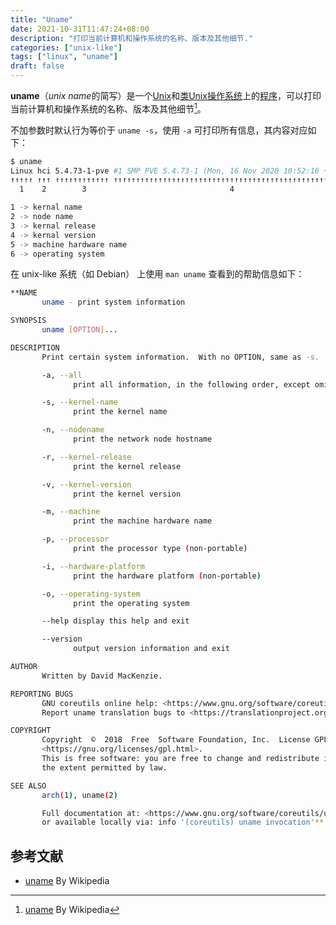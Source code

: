 ```yaml
---
title: "Uname"
date: 2021-10-31T11:47:24+08:00
description: "打印当前计算机和操作系统的名称、版本及其他细节."
categories: ["unix-like"]
tags: ["linux", "uname"]
draft: false
---
```


**uname**（*unix name*的简写）是一个[Unix](https://zh.wikipedia.org/wiki/Unix)和[类Unix](https://zh.wikipedia.org/wiki/%E7%B1%BBUnix%E7%B3%BB%E7%BB%9F)[操作系统](https://zh.wikipedia.org/wiki/%E6%93%8D%E4%BD%9C%E7%B3%BB%E7%BB%9F)上的[程序](https://zh.wikipedia.org/wiki/%E8%AE%A1%E7%AE%97%E6%9C%BA%E7%A8%8B%E5%BA%8F)，可以打印当前计算机和操作系统的名称、版本及其他细节[^1]。

[^1]: [uname](https://zh.wikipedia.org/wiki/Uname) By Wikipedia

不加参数时默认行为等价于 `uname -s`，使用 `-a` 可打印所有信息，其内容对应如下：

```bash
$ uname
Linux hci 5.4.73-1-pve #1 SMP PVE 5.4.73-1 (Mon, 16 Nov 2020 10:52:16 +0100) x86_64 GNU/Linux
↑↑↑↑↑ ↑↑↑ ↑↑↑↑↑↑↑↑↑↑↑↑ ↑↑↑↑↑↑↑↑↑↑↑↑↑↑↑↑↑↑↑↑↑↑↑↑↑↑↑↑↑↑↑↑↑↑↑↑↑↑↑↑↑↑↑↑↑↑↑↑↑↑↑↑↑ ↑↑↑↑↑↑ ↑↑↑↑↑↑↑↑↑
  1    2        3                                4                              5       6

1 -> kernal name
2 -> node name
3 -> kernal release
4 -> kernal version
5 -> machine hardware name
6 -> operating system
```

在 unix-like 系统（如 Debian） 上使用 `man uname` 查看到的帮助信息如下：

```bash
**NAME
       uname - print system information

SYNOPSIS
       uname [OPTION]...

DESCRIPTION
       Print certain system information.  With no OPTION, same as -s.

       -a, --all
              print all information, in the following order, except omit -p and -i if unknown:

       -s, --kernel-name
              print the kernel name

       -n, --nodename
              print the network node hostname

       -r, --kernel-release
              print the kernel release

       -v, --kernel-version
              print the kernel version

       -m, --machine
              print the machine hardware name

       -p, --processor
              print the processor type (non-portable)

       -i, --hardware-platform
              print the hardware platform (non-portable)

       -o, --operating-system
              print the operating system

       --help display this help and exit

       --version
              output version information and exit

AUTHOR
       Written by David MacKenzie.

REPORTING BUGS
       GNU coreutils online help: <https://www.gnu.org/software/coreutils/>
       Report uname translation bugs to <https://translationproject.org/team/>

COPYRIGHT
       Copyright  ©  2018  Free  Software Foundation, Inc.  License GPLv3+: GNU GPL version 3 or later
       <https://gnu.org/licenses/gpl.html>.
       This is free software: you are free to change and redistribute it.  There is  NO  WARRANTY,  to
       the extent permitted by law.

SEE ALSO
       arch(1), uname(2)

       Full documentation at: <https://www.gnu.org/software/coreutils/uname>
       or available locally via: info '(coreutils) uname invocation'**
```

## 参考文献

- [uname](https://zh.wikipedia.org/wiki/Uname) By Wikipedia